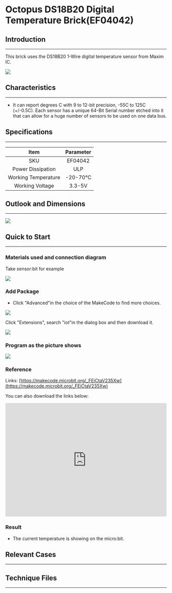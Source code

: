 # Octopus DS18B20 Digital Temperature Brick(EF04042) 

## Introduction
---
This brick uses the DS18B20 1-Wire digital temperature sensor from Maxim IC.

 ![](./images/c8DrDnH.jpg)

## Characteristics
---
- It can report degrees C with 9 to 12-bit precision, -55C to 125C (+/-0.5C). Each sensor has a unique 64-Bit Serial number etched into it that can allow for a huge number of sensors to be used on one data bus. 

## Specifications
---

Item | Parameter 
:-: | :-: 
SKU|EF04042
Power Dissipation|ULP
Working Temperature|-20-70℃
Working Voltage|3.3-5V

## Outlook and Dimensions
---
 ![](./images/Bc8O78l.jpg)

## Quick to Start
---

### Materials used and connection diagram

Take sensor:bit for example

 ![](./images/Sc5JwUT.png)

### Add Package

- Click "Advanced"in the choice of the MakeCode to find more choices.

 ![](./images/smtcNoB.png)

Click "Extensions", search "iot"in the dialog box and then download it.

 ![](./images/qChMeYd.png)

### Program as the picture shows

 ![](./images/kO6z0oE.png)

### Reference

Links: [https://makecode.microbit.org/_FEiCtaV235Xw](https://makecode.microbit.org/_FEiCtaV235Xw)

You can also download the links below:

<div style="position:relative;height:0;padding-bottom:70%;overflow:hidden;"><iframe style="position:absolute;top:0;left:0;width:100%;height:100%;" src="https://makecode.microbit.org/#pub:_FEiCtaV235Xw" frameborder="0" sandbox="allow-popups allow-forms allow-scripts allow-same-origin"></iframe></div>  


### Result
- The current temperature is showing on the micro:bit.

## Relevant Cases
---

## Technique Files
---
